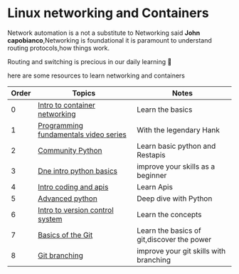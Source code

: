# Linux networking and Containers 

Network automation is a not a substitute to Networking said **John capobianco**,Networking is foundational it is paramount to understand routing protocols,how things work.

Routing and switching is precious in our daily learning 💎

here are some resources to learn networking and containers

| Order| Topics                          | Notes |
|-------|---------------------------------|-------------------|
| 0  | [Intro to container networking](https://developer.cisco.com/learning/labs/containers-intro-container-net/network-namespaces/)|Learn the basics
| 1 | [Programming fundamentals video series](https://developer.cisco.com/video/net-prog-basics/01-programming_fundamentals/python_part_1)| With the legendary Hank 
| 2 | [Community Python](https://developer.cisco.com/learning/labs/community-python-intro-lab/introduction/)|Learn basic python and Restapis
| 3 | [Dne intro python basics](https://developer.cisco.com/learning/labs/dne-intro-python-basics/introduction/) | improve your skills as a beginner
| 4 | [Intro coding and apis](https://developer.cisco.com/learning/modules/programming-fundamentals/intro-coding-and-apis/introduction/)|Learn Apis
| 5 | [Advanced python](https://developer.cisco.com/learning/labs/python-advanced/introduction/) | Deep dive with Python
| 6 | [Intro to version control system ](https://developer.cisco.com/learning/modules/intro-git/introduction-to-version-control-systems/)|Learn the concepts
| 7 | [Basics of the Git](https://developer.cisco.com/learning/labs/git-intro/) |Learn the basics of git,discover the power 
| 8 | [Git branching](https://developer.cisco.com/learning/labs/git-branching/)|improve your git skills with branching
